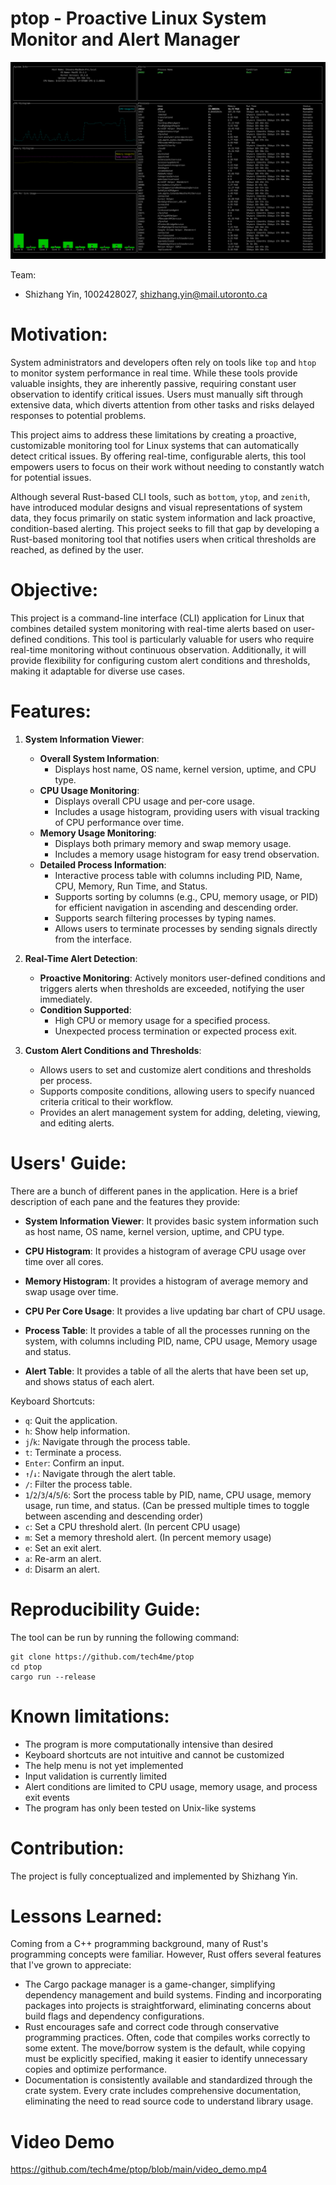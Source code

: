 # ptop - Proactive Linux System Monitor and Alert Manager

![ptop](ptop.png)

Team:
- Shizhang Yin, 1002428027, shizhang.yin@mail.utoronto.ca

# Motivation:
System administrators and developers often rely on tools like `top` and `htop` to monitor system performance in real time. While these tools provide valuable insights, they are inherently passive, requiring constant user observation to identify critical issues. Users must manually sift through extensive data, which diverts attention from other tasks and risks delayed responses to potential problems.

This project aims to address these limitations by creating a proactive, customizable monitoring tool for Linux systems that can automatically detect critical issues. By offering real-time, configurable alerts, this tool empowers users to focus on their work without needing to constantly watch for potential issues.

Although several Rust-based CLI tools, such as `bottom`, `ytop`, and `zenith`, have introduced modular designs and visual representations of system data, they focus primarily on static system information and lack proactive, condition-based alerting. This project seeks to fill that gap by developing a Rust-based monitoring tool that notifies users when critical thresholds are reached, as defined by the user.

# Objective:
This project is a command-line interface (CLI) application for Linux that combines detailed system monitoring with real-time alerts based on user-defined conditions. This tool is particularly valuable for users who require real-time monitoring without continuous observation. Additionally, it will provide flexibility for configuring custom alert conditions and thresholds, making it adaptable for diverse use cases.

# Features:
1. **System Information Viewer**:
   - **Overall System Information**:
     - Displays host name, OS name, kernel version, uptime, and CPU type.
   - **CPU Usage Monitoring**:
     - Displays overall CPU usage and per-core usage.
     - Includes a usage histogram, providing users with visual tracking of CPU performance over time.
   - **Memory Usage Monitoring**:
     - Displays both primary memory and swap memory usage.
     - Includes a memory usage histogram for easy trend observation.
   - **Detailed Process Information**:
     - Interactive process table with columns including PID, Name, CPU, Memory, Run Time, and Status.
     - Supports sorting by columns (e.g., CPU, memory usage, or PID) for efficient navigation in ascending and descending order.
     - Supports search filtering processes by typing names.
     - Allows users to terminate processes by sending signals directly from the interface.

2. **Real-Time Alert Detection**:
   - **Proactive Monitoring**: Actively monitors user-defined conditions and triggers alerts when thresholds are exceeded, notifying the user immediately.
   - **Condition Supported**:
        - High CPU or memory usage for a specified process.
        - Unexpected process termination or expected process exit.

3. **Custom Alert Conditions and Thresholds**:
   - Allows users to set and customize alert conditions and thresholds per process.
   - Supports composite conditions, allowing users to specify nuanced criteria critical to their workflow.
   - Provides an alert management system for adding, deleting, viewing, and editing alerts.

# Users' Guide:
There are a bunch of different panes in the application. Here is a brief description of each pane and the features they provide:

- **System Information Viewer**: It provides basic system information such as host name, OS name, kernel version, uptime, and CPU type.

- **CPU Histogram**: It provides a histogram of average CPU usage over time over all cores.

- **Memory Histogram**: It provides a histogram of average memory and swap usage over time.

- **CPU Per Core Usage**: It provides a live updating bar chart of CPU usage.

- **Process Table**: It provides a table of all the processes running on the system, with columns including PID, name, CPU usage, Memory usage and status.

- **Alert Table**: It provides a table of all the alerts that have been set up, and shows status of each alert.

Keyboard Shortcuts:
- `q`: Quit the application.
- `h`: Show help information.
- `j`/`k`: Navigate through the process table.
- `t`: Terminate a process.
- `Enter`: Confirm an input.
- `↑`/`↓`: Navigate through the alert table.
- `/`: Filter the process table.
- `1`/`2`/`3`/`4`/`5`/`6`: Sort the process table by PID, name, CPU usage, memory usage, run time, and status. (Can be pressed multiple times to toggle between ascending and descending order)
- `c`: Set a CPU threshold alert. (In percent CPU usage)
- `m`: Set a memory threshold alert. (In percent memory usage)
- `e`: Set an exit alert.
- `a`: Re-arm an alert.
- `d`: Disarm an alert.
 
# Reproducibility Guide:
The tool can be run by running the following command:
```
git clone https://github.com/tech4me/ptop
cd ptop
cargo run --release
```

# Known limitations:
- The program is more computationally intensive than desired
- Keyboard shortcuts are not intuitive and cannot be customized
- The help menu is not yet implemented
- Input validation is currently limited
- Alert conditions are limited to CPU usage, memory usage, and process exit events
- The program has only been tested on Unix-like systems

# Contribution:
The project is fully conceptualized and implemented by Shizhang Yin.

# Lessons Learned:
Coming from a C++ programming background, many of Rust's programming concepts were familiar. However, Rust offers several features that I've grown to appreciate:
- The Cargo package manager is a game-changer, simplifying dependency management and build systems. Finding and incorporating packages into projects is straightforward, eliminating concerns about build flags and dependency configurations.
- Rust encourages safe and correct code through conservative programming practices. Often, code that compiles works correctly to some extent. The move/borrow system is the default, while copying must be explicitly specified, making it easier to identify unnecessary copies and optimize performance.
- Documentation is consistently available and standardized through the crate system. Every crate includes comprehensive documentation, eliminating the need to read source code to understand library usage.

# Video Demo
https://github.com/tech4me/ptop/blob/main/video_demo.mp4
